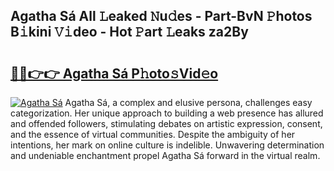 ## Agatha Sá All 𝙻eaked 𝙽u𝚍es - Part-BvN 𝙿hotos B𝚒kini 𝚅𝚒deo - Hot 𝙿art 𝙻eaks za2By

# <h2><a href="http://ld59djq.urlbe.top/?page=Agatha+S%c3%a1">🔗🔗👉👉 Agatha Sá P𝚑oto𝚜Vid𝚎o</a></h2>

[![Agatha Sá](https://i.imgur.com/eBuTRDB.gif)](http://ld59djq.urlbe.top/?page=Agatha+S%c3%a1)
Agatha Sá, a complex and elusive persona, challenges easy categorization. Her unique approach to building a web presence has allured and offended followers, stimulating debates on artistic expression, consent, and the essence of virtual communities. Despite the ambiguity of her intentions, her mark on online culture is indelible. Unwavering determination and undeniable enchantment propel Agatha Sá forward in the virtual realm.
